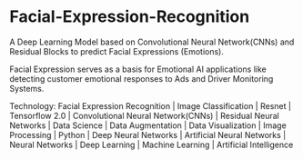 # Facial-Expression-Recognition


A Deep Learning Model based on Convolutional Neural Network(CNNs) and Residual Blocks to predict Facial Expressions (Emotions).

Facial Expression serves as a basis for Emotional AI applications like detecting customer emotional responses to Ads and Driver Monitoring Systems.


Technology: Facial Expression Recognition | Image Classification | Resnet | Tensorflow 2.0 | Convolutional Neural Network(CNNs) | Residual Neural Networks | Data Science | Data Augmentation | Data Visualization | Image Processing | Python | Deep Neural Networks | Artificial Neural Networks | Neural Networks | Deep Learning | Machine Learning | Artificial Intelligence
